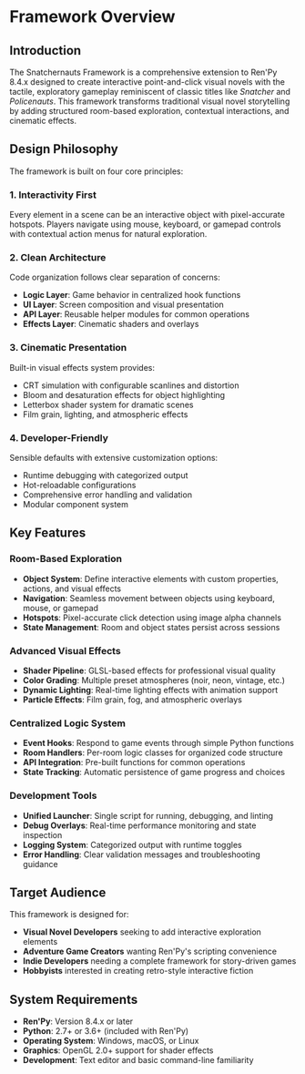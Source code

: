 # Framework Overview

## Introduction

The Snatchernauts Framework is a comprehensive extension to Ren'Py 8.4.x designed to create interactive point-and-click visual novels with the tactile, exploratory gameplay reminiscent of classic titles like *Snatcher* and *Policenauts*. This framework transforms traditional visual novel storytelling by adding structured room-based exploration, contextual interactions, and cinematic effects.

## Design Philosophy

The framework is built on four core principles:

### 1. Interactivity First
Every element in a scene can be an interactive object with pixel-accurate hotspots. Players navigate using mouse, keyboard, or gamepad controls with contextual action menus for natural exploration.

### 2. Clean Architecture
Code organization follows clear separation of concerns:
- **Logic Layer**: Game behavior in centralized hook functions
- **UI Layer**: Screen composition and visual presentation
- **API Layer**: Reusable helper modules for common operations
- **Effects Layer**: Cinematic shaders and overlays

### 3. Cinematic Presentation
Built-in visual effects system provides:
- CRT simulation with configurable scanlines and distortion
- Bloom and desaturation effects for object highlighting
- Letterbox shader system for dramatic scenes
- Film grain, lighting, and atmospheric effects

### 4. Developer-Friendly
Sensible defaults with extensive customization options:
- Runtime debugging with categorized output
- Hot-reloadable configurations
- Comprehensive error handling and validation
- Modular component system

## Key Features

### Room-Based Exploration
- **Object System**: Define interactive elements with custom properties, actions, and visual effects
- **Navigation**: Seamless movement between objects using keyboard, mouse, or gamepad
- **Hotspots**: Pixel-accurate click detection using image alpha channels
- **State Management**: Room and object states persist across sessions

### Advanced Visual Effects
- **Shader Pipeline**: GLSL-based effects for professional visual quality
- **Color Grading**: Multiple preset atmospheres (noir, neon, vintage, etc.)
- **Dynamic Lighting**: Real-time lighting effects with animation support
- **Particle Effects**: Film grain, fog, and atmospheric overlays

### Centralized Logic System
- **Event Hooks**: Respond to game events through simple Python functions
- **Room Handlers**: Per-room logic classes for organized code structure
- **API Integration**: Pre-built functions for common operations
- **State Tracking**: Automatic persistence of game progress and choices

### Development Tools
- **Unified Launcher**: Single script for running, debugging, and linting
- **Debug Overlays**: Real-time performance monitoring and state inspection
- **Logging System**: Categorized output with runtime toggles
- **Error Handling**: Clear validation messages and troubleshooting guidance

## Target Audience

This framework is designed for:
- **Visual Novel Developers** seeking to add interactive exploration elements
- **Adventure Game Creators** wanting Ren'Py's scripting convenience
- **Indie Developers** needing a complete framework for story-driven games
- **Hobbyists** interested in creating retro-style interactive fiction

## System Requirements

- **Ren'Py**: Version 8.4.x or later
- **Python**: 2.7+ or 3.6+ (included with Ren'Py)
- **Operating System**: Windows, macOS, or Linux
- **Graphics**: OpenGL 2.0+ support for shader effects
- **Development**: Text editor and basic command-line familiarity
